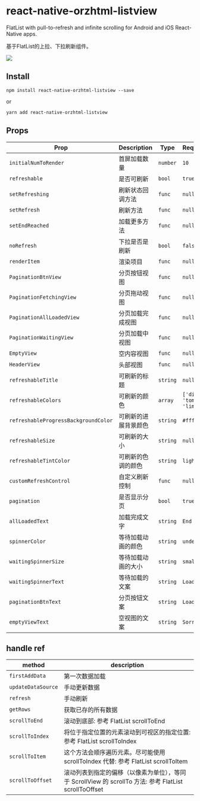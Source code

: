 # react-native-orzhtml-listview

FlatList with pull-to-refresh and infinite scrolling for Android and iOS React-Native apps.

基于FlatList的上拉、下拉刷新组件。

![](https://raw.githubusercontent.com/orzhtml/react-native-orzhtml-listview/master/1.gif)

## Install


`npm install react-native-orzhtml-listview --save`

or

`yarn add react-native-orzhtml-listview`


## Props

Prop | Description | Type | Required/Default
------ | ------ | ------ | ------
`initialNumToRender`|首屏加载数量|`number`|`10`
`refreshable`|是否可刷新|`bool`|`true`
`setRefreshing`|刷新状态回调方法|`func`|`null`
`setRefresh`|刷新方法|`func`|`null`
`setEndReached`|加载更多方法|`func`|`null`
`noRefresh`|下拉是否是刷新|`bool`|`false`
`renderItem`|渲染项目|`func`|`null`
`PaginationBtnView`|分页按钮视图|`func`|`null`
`PaginationFetchingView`|分页拖动视图|`func`| `null`
`PaginationAllLoadedView`|分页加载完成视图|`func`|`null`
`PaginationWaitingView`|分页加载中视图|`func`|`null`
`EmptyView`|空内容视图|`func`|`null`
`HeaderView`|头部视图|`func`|`null`
`refreshableTitle`|可刷新的标题|`string`|`null`
`refreshableColors`|可刷新的颜色|`array`| `['dimgray', 'tomato', 'limegreen']`
`refreshableProgressBackgroundColor`|可刷新的进展背景颜色|`string`|`#fff`
`refreshableSize`|可刷新的大小|`string`|`null`
`refreshableTintColor`|可刷新的色调的颜色|`string`|`lightgray`
`customRefreshControl`|自定义刷新控制|`func`| `null`
`pagination`|是否显示分页|`bool`|`true`
`allLoadedText`|加载完成文字|`string`|`End of List`
`spinnerColor`|等待加载动画的颜色|`string`|`undefined`
`waitingSpinnerSize`|等待加载动画的大小|`string`|`small`
`waitingSpinnerText`|等待加载的文案|`string`|`Loading...`
`paginationBtnText`|分页按钮文案|`string`|`Load more...`
`emptyViewText`|空视图的文案|`string`|`Sorry no data`

## handle ref

method | description
------ | ----------
`firstAddData` | 第一次数据加载
`updateDataSource` | 手动更新数据
`refresh` | 手动刷新
`getRows` | 获取已存的所有数据
`scrollToEnd` | 滚动到底部: 参考 FlatList scrollToEnd
`scrollToIndex` | 将位于指定位置的元素滚动到可视区的指定位置: 参考 FlatList scrollToIndex
`scrollToItem` | 这个方法会顺序遍历元素。尽可能使用 scrollToIndex 代替: 参考 FlatList scrollToItem
`scrollToOffset` | 滚动列表到指定的偏移（以像素为单位），等同于 ScrollView 的 scrollTo 方法: 参考 FlatList scrollToOffset
